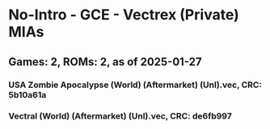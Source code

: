 # No-Intro - GCE - Vectrex (Private) MIAs
## Games: 2, ROMs: 2, as of 2025-01-27
### USA Zombie Apocalypse (World) (Aftermarket) (Unl).vec, CRC: 5b10a61a
### Vectral (World) (Aftermarket) (Unl).vec, CRC: de6fb997
